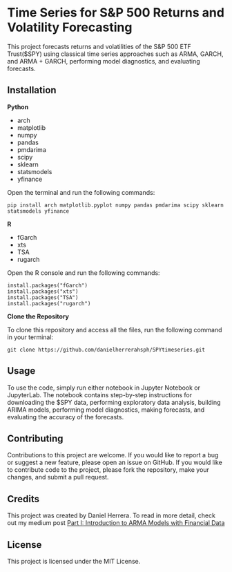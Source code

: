 # Time Series for S&P 500 Returns and Volatility Forecasting

This project forecasts returns and volatilities of the S&P 500 ETF Trust($SPY) using classical time series approaches such as ARMA, GARCH, and ARMA + GARCH, performing model diagnostics, and evaluating forecasts.

## Installation
**Python**
- arch
- matplotlib 
- numpy 
- pandas
- pmdarima
- scipy
- sklearn
- statsmodels
- yfinance

Open the terminal and run the following commands:
```
pip install arch matplotlib.pyplot numpy pandas pmdarima scipy sklearn statsmodels yfinance
```

**R**
- fGarch
- xts
- TSA
- rugarch

Open the R console and run the following commands:

```
install.packages("fGarch")
install.packages("xts")
install.packages("TSA")
install.packages("rugarch")
```
**Clone the Repository**

To clone this repository and access all the files, run the following command in your terminal:

```
git clone https://github.com/danielherrerahsph/SPYtimeseries.git
```

## Usage

To use the code, simply run either notebook in Jupyter Notebook or JupyterLab. The notebook contains step-by-step instructions for downloading the $SPY data, performing exploratory data analysis, building ARIMA models, performing model diagnostics, making forecasts, and evaluating the accuracy of the forecasts.

## Contributing

Contributions to this project are welcome. If you would like to report a bug or suggest a new feature, please open an issue on GitHub. If you would like to contribute code to the project, please fork the repository, make your changes, and submit a pull request.

## Credits

This project was created by Daniel Herrera. To read in more detail, check out my medium post [Part I: Introduction to ARMA Models with Financial Data](https://medium.com/@corredaniel1500/introduction-to-arma-models-with-financial-data-6ceb8b52fdd6)

## License
This project is licensed under the MIT License.


